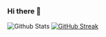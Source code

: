 ### Hi there 👋

<!--
**Siddhesh777/Siddhesh777** is a ✨ _special_ ✨ repository because its `README.md` (this file) appears on your GitHub profile.

Here are some ideas to get you started:

- 🔭 I’m currently working on ...
- 🌱 I’m currently learning Web Development
- 👯 I’m looking to collaborate on ...
- 🤔 I’m looking for help with ...
- 💬 Ask me about ...
- 📫 How to reach me: jainsiddhesh777@gmail.com
- 😄 Pronouns: ...
- ⚡ Fun fact: ...
-->
![Github Stats](https://github-readme-stats.vercel.app/api?username=Siddhesh777&theme=gruvbox)
[![GitHub Streak](https://github-readme-streak-stats.herokuapp.com/?user=Siddhesh777&theme=dark)](https://git.io/streak-stats)

